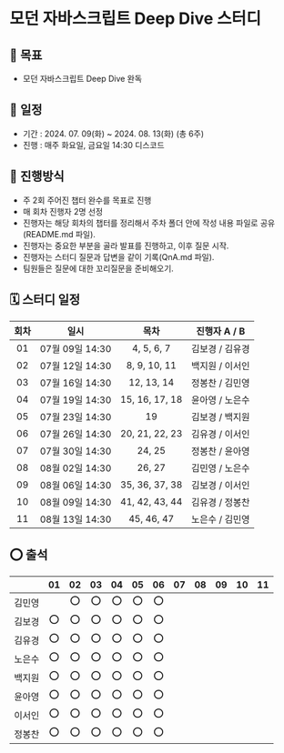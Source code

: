 # 모던 자바스크립트 Deep Dive 스터디

## 🎯 목표

- 모던 자바스크립트 Deep Dive 완독

## 📆 일정

- 기간 : 2024. 07. 09(화) ~ 2024. 08. 13(화) (총 6주)
- 진행 : 매주 화요일, 금요일 14:30 디스코드

## 📜 진행방식

- 주 2회 주어진 챕터 완수를 목표로 진행
- 매 회차 진행자 2명 선정
- 진행자는 해당 회차의 챕터를 정리해서 주차 폴더 안에 작성 내용 파일로 공유(README.md 파일).
- 진행자는 중요한 부분을 골라 발표를 진행하고, 이후 질문 시작.
- 진행자는 스터디 질문과 답변을 같이 기록(QnA.md 파일).
- 팀원들은 질문에 대한 꼬리질문을 준비해오기.

## 🗓️ 스터디 일정

| 회차 |      일시       |      목차      |  진행자 A / B   |
| :--: | :-------------: | :------------: | :-------------: |
|  01  | 07월 09일 14:30 |   4, 5, 6, 7   | 김보경 / 김유경 |
|  02  | 07월 12일 14:30 |  8, 9, 10, 11  | 백지원 / 이서인 |
|  03  | 07월 16일 14:30 |   12, 13, 14   | 정봉찬 / 김민영 |
|  04  | 07월 19일 14:30 | 15, 16, 17, 18 | 윤아영 / 노은수 |
|  05  | 07월 23일 14:30 |       19       | 김보경 / 백지원 |
|  06  | 07월 26일 14:30 | 20, 21, 22, 23 | 김유경 / 이서인 |
|  07  | 07월 30일 14:30 |     24, 25     | 정봉찬 / 윤아영 |
|  08  | 08월 02일 14:30 |     26, 27     | 김민영 / 노은수 |
|  09  | 08월 06일 14:30 | 35, 36, 37, 38 | 김보경 / 이서인 |
|  10  | 08월 09일 14:30 | 41, 42, 43, 44 | 김유경 / 정봉찬 |
|  11  | 08월 13일 14:30 |   45, 46, 47   | 노은수 / 김민영 |

## ⭕️ 출석

|        | 01  | 02  | 03  | 04  | 05  | 06  | 07  | 08  | 09  | 10  | 11  |
| :----: | :-: | :-: | :-: | :-: | :-: | :-: | :-: | :-: | :-: | :-: | :-: |
| 김민영 |     | ⭕️ | ⭕️ | ⭕️ | ⭕️ | ⭕️ |     |     |     |     |     |
| 김보경 | ⭕️ | ⭕️ | ⭕️ | ⭕️ | ⭕️ | ⭕️ |     |     |     |     |     |
| 김유경 | ⭕️ | ⭕️ | ⭕️ | ⭕️ | ⭕️ | ⭕️ |     |     |     |     |     |
| 노은수 | ⭕️ | ⭕️ | ⭕️ | ⭕️ | ⭕️ | ⭕️ |     |     |     |     |     |
| 백지원 | ⭕️ | ⭕️ | ⭕️ | ⭕️ | ⭕️ | ⭕️ |     |     |     |     |     |
| 윤아영 | ⭕️ | ⭕️ | ⭕️ | ⭕️ | ⭕️ | ⭕️ |     |     |     |     |     |
| 이서인 | ⭕️ | ⭕️ | ⭕️ | ⭕️ | ⭕️ | ⭕️ |     |     |     |     |     |
| 정봉찬 | ⭕️ | ⭕️ | ⭕️ | ⭕️ | ⭕️ | ⭕️ |     |     |     |     |     |
